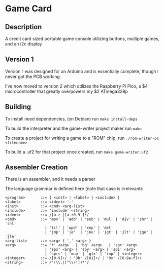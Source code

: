 # Game Card

## Description

A credit card sized portable game console utilizing buttons, multiple games, and an i2c display

## Version 1

Version 1 was designed for an Arduino and is essentially complete, though I never got the PCB working.

I've now moved to version 2 which utilizes the Raspberry Pi Pico, a $4 microcontroller that greatly overpowers my $2 ATmega328p

## Building

To install need dependencies, (on Debian) run `make install-deps`

To build the interpreter and the game-writer project maker run `make`

To create a project for writing a game to a "ROM" chip, run `./rom-writer-pc <filename>`

To build a .uf2 for that project once created, run `make game-writer.uf2`

## Assembler Creation

There is an assembler, and it needs a parser

The language grammar is defined here (note that case is irrelevant):

```
<program>       ::= { <inst> | <label> | <include> }
<label>         ::= <ident> ':'
<inst>          ::= <cmd> <arg-list>
<include>       ::= 'include' <string>
<ident>         ::= /[a-z_][a-z0-9_]*/
<cmd>           ::= 'mov' | 'add' | 'sub' | 'mul' | 'div' | 'shr' | 'shl'
                  | 'til' | 'upd' | 'cmp' | 'del'
                  | 'jmp' | 'je'  | 'jne' | 'jgt' | 'jlt' | 'jge' | 'jle'
<arg-list>      ::= <arg> { ',' <arg> }
<arg>           ::= 'r' <arg>   | 'bg' <arg>   | 'spr' <arg>
                  | 'spx' <arg> | 'spy' <arg> | 'spi' <arg>
                  | 'sprs' | 'map' | 'gfx' | 'inp' | <integer>
<integer>       ::= /[0-9]+/ | '0b' /[01]+/ | '0x' /[0-9a-f]+/
<string>        ::= /'(\\.|[^\\\'])*'/
```
